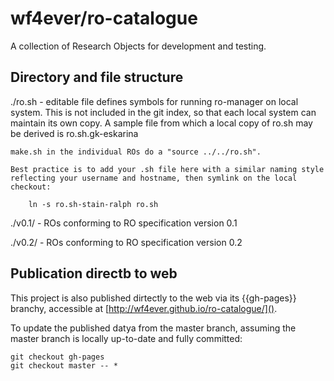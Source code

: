 # wf4ever/ro-catalogue

A collection of Research Objects for development and testing.

## Directory and file structure

./ro.sh - editable file defines symbols for running ro-manager on local system.
    This is not included in the git index, so that each local system can maintain
    its own copy.  A sample file from which a local copy of ro.sh may be derived
    is ro.sh.gk-eskarina

    make.sh in the individual ROs do a "source ../../ro.sh".

    Best practice is to add your .sh file here with a similar naming style
    reflecting your username and hostname, then symlink on the local
    checkout:

        ln -s ro.sh-stain-ralph ro.sh


./v0.1/ - ROs conforming to RO specification version 0.1

./v0.2/ - ROs conforming to RO specification version 0.2

## Publication directb to web

This project is also published dirtectly to the web via its {{gh-pages}} branchy, accessible at
[http://wf4ever.github.io/ro-catalogue/]().

To update the published datya from the master branch, assuming the master branch is locally up-to-date and fully committed:

    git checkout gh-pages
    git checkout master -- *
    
